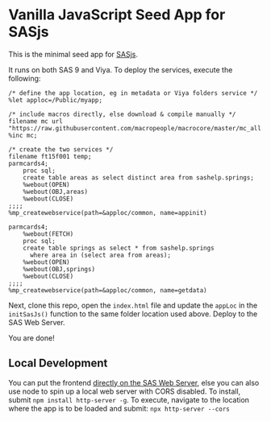 # Vanilla JavaScript Seed App for SASjs

This is the minimal seed app for [SASjs](https://github.com/sasjs/adapter).

It runs on both SAS 9 and Viya. To deploy the services, execute the following:

```
/* define the app location, eg in metadata or Viya folders service */
%let apploc=/Public/myapp;

/* include macros directly, else download & compile manually */
filename mc url "https://raw.githubusercontent.com/macropeople/macrocore/master/mc_all.sas";
%inc mc;

/* create the two services */
filename ft15f001 temp;
parmcards4;
    proc sql;
    create table areas as select distinct area from sashelp.springs;
    %webout(OPEN)
    %webout(OBJ,areas)
    %webout(CLOSE)
;;;;
%mp_createwebservice(path=&apploc/common, name=appinit)

parmcards4;
    %webout(FETCH)
    proc sql;
    create table springs as select * from sashelp.springs
      where area in (select area from areas);
    %webout(OPEN)
    %webout(OBJ,springs)
    %webout(CLOSE)
;;;;
%mp_createwebservice(path=&apploc/common, name=getdata)
```

Next, clone this repo, open the `index.html` file and update the `appLoc` in the `initSasJs()` function to the same folder location used above. Deploy to the SAS Web Server.

You are done!

## Local Development

You can put the frontend [directly on the SAS Web Server](https://sasjs.io/frontend/deployment/), else you can also use node to spin up a local web server with CORS disabled. To install, submit `npm install http-server -g`. To execute, navigate to the location where the app is to be loaded and submit: `npx http-server --cors`
